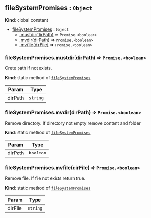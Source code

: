 <a name="fileSystemPromises"></a>

## fileSystemPromises : <code>Object</code>
**Kind**: global constant  

* [fileSystemPromises](#fileSystemPromises) : <code>Object</code>
    * [.mustdir(dirPath)](#fileSystemPromises.mustdir) ⇒ <code>Promise.&lt;boolean&gt;</code>
    * [.mvdir(dirPath)](#fileSystemPromises.mvdir) ⇒ <code>Promise.&lt;boolean&gt;</code>
    * [.mvfile(dirFile)](#fileSystemPromises.mvfile) ⇒ <code>Promise.&lt;boolean&gt;</code>

<a name="fileSystemPromises.mustdir"></a>

### fileSystemPromises.mustdir(dirPath) ⇒ <code>Promise.&lt;boolean&gt;</code>
Crete path if not exists.

**Kind**: static method of [<code>fileSystemPromises</code>](#fileSystemPromises)  

| Param | Type |
| --- | --- |
| dirPath | <code>string</code> | 

<a name="fileSystemPromises.mvdir"></a>

### fileSystemPromises.mvdir(dirPath) ⇒ <code>Promise.&lt;boolean&gt;</code>
Remove directory. If directory not empty remove content and folder

**Kind**: static method of [<code>fileSystemPromises</code>](#fileSystemPromises)  

| Param | Type |
| --- | --- |
| dirPath | <code>boolean</code> | 

<a name="fileSystemPromises.mvfile"></a>

### fileSystemPromises.mvfile(dirFile) ⇒ <code>Promise.&lt;boolean&gt;</code>
Remove file. If file not exists return true.

**Kind**: static method of [<code>fileSystemPromises</code>](#fileSystemPromises)  

| Param | Type |
| --- | --- |
| dirFile | <code>string</code> | 

